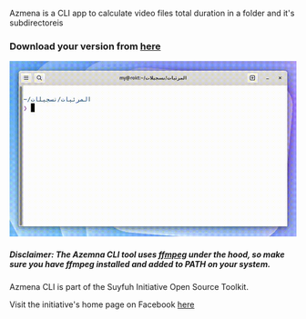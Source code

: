 Azmena is a CLI app to calculate video files total duration in a folder and it's subdirectoreis

### Download your version from [here](https://github.com/mdyssr/azmena-cli/releases/)

![Azmena CLI demo](demo.gif)

##### Disclaimer: The Azemna CLI tool uses [ffmpeg](https://ffmpeg.org/) under the hood, so make sure you have ffmpeg installed and added to PATH on your system.

Azmena CLI is part of the Suyfuh Initiative Open Source Toolkit.

Visit the initiative's home page on Facebook [here](https://facebook.com/suyfuh)
